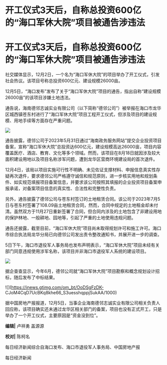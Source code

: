 # 开工仪式3天后，自称总投资600亿的“海口军休大院”项目被通告涉违法

# 开工仪式3天后，自称总投资600亿的“海口军休大院”项目被通告涉违法

社交媒体显示，12月2日，一个名为“海口军休大院”的项目举办了开工仪式，引发社会热议。该项目号称总投资600亿元、建设规模26000亩。

12月5日，“海口发布”发布了关于“海口军休大院”项目的通告，指出自称“建设规模26000亩”的该项目涉嫌土地违法。

通告说，海南德邻志诚实业有限公司（以下简称“德邻公司”）被举报在海口市龙华区城西镇苍东村进行了“海口军休大院”项目工程开工仪式，但涉及项目的建设规模、用地手续等方面存在严重问题。

![](https://inews.gtimg.com/om_bt/Op1eS5FoVXCG8pnLyx0DulpaJwb8gLU78V9wJyFwIxfbQAA/1000)

通告披露，德邻公司于2023年5月31日通过“海南政务服务网站”提交企业投资项目备案，宣称“海口军休大院”总投资达600亿元，建设规模高达26000亩，项目内容覆盖医疗、酒店、教育、文化等多个领域。然而，该项目在8月18日就因涉及较大面积建设用地以及项目名称涉军问题，遭到龙华区营商环境建设局的首次退件。

12月4日，该局以项目实施可行性不明确、未见佐证支撑材料、申报信息真实性存疑再次退件，要求德邻公司严格遵守诚信和规范原则，进一步核实用地和规划条件、如实规范填报项目备案信息，并要求该公司按照其填报的企业投资项目备案申报承诺，对备案项目信息的真实性、合法性和完整性负责。

另外，通告披露了德邻公司与苍东村签订的土地租赁合同。该公司于2023年7月5日与苍东村签署了108.09亩土地租赁合同，然而，合同中规定的土地租金却未付清。虽然双方于11月27日重新签署了合同，但合同内涉及的土地包含了非建设用地的保护林地、一般耕地、园地等，引起了严重的土地使用违规问题。

通告还披露，截至目前，“海口军休大院”项目尚未取得规划许可和施工许可。海口市综合执法局龙华分局已向德邻公司发出责令整改通知书，并展开进一步的调查。

5日下午，海口市退役军人事务局也发布声明表示，“海口军休大院”项目未经有关部门同意违规使用涉军名称，该项目并非海口市退役军人系统的建设项目。

![](https://inews.gtimg.com/om_bt/OE7rqCVyaunfsASVZlbzA2UuWP8ygNivhf_fkmFoeeF4AAA/1000)

据企查查显示，今年6月，德邻公司就“海口军休大院”项目勘察和概念规划设计招标，随后发布了中标结果。

![](https://inews.gtimg.com/om_bt/OoDSgFzDK-
CJoM4CqD7UcBKq8khe66_S3uesshqppjSukAA/1000)

据中国房地产报报道，12月5日，当事企业海南德邻志诚实业有限公司相关负责人回应称，该项目确实还未通过龙华区相关部门的备案，项目也没有正式开工，只是举办了一个开工仪式，主要原因是“资金没到位”。

**编辑|** 卢祥勇 盖源源

**校对|** 陈柯名

每日经济新闻综合自海口发布、海口市退役军人事务局、中国房地产报

每日经济新闻


